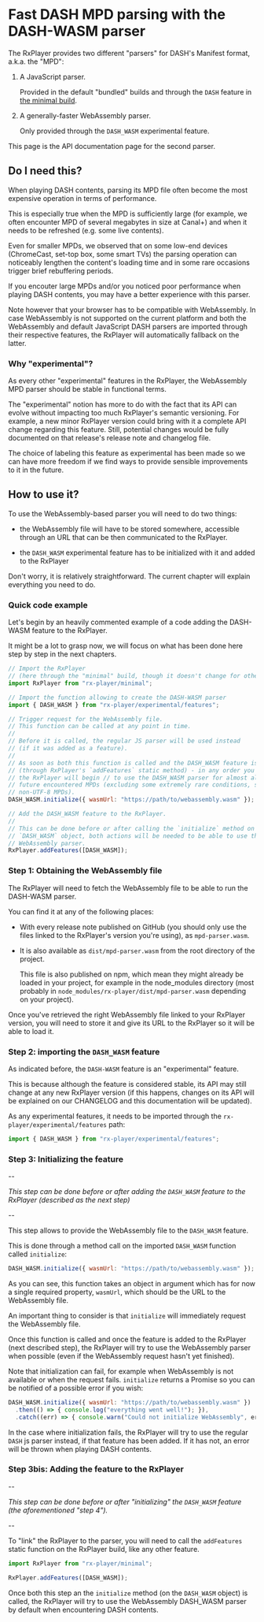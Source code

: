 # Fast DASH MPD parsing with the DASH-WASM parser

The RxPlayer provides two different "parsers" for DASH's Manifest format, a.k.a. the
"MPD":

1. A JavaScript parser.

   Provided in the default "bundled" builds and through the `DASH` feature in
   [the minimal build](../../Getting_Started/Minimal_Player.md).

2. A generally-faster WebAssembly parser.

   Only provided through the `DASH_WASM` experimental feature.

This page is the API documentation page for the second parser.

## Do I need this?

When playing DASH contents, parsing its MPD file often become the most expensive operation
in terms of performance.

This is especially true when the MPD is sufficiently large (for example, we often
encounter MPD of several megabytes in size at Canal+) and when it needs to be refreshed
(e.g. some live contents).

Even for smaller MPDs, we observed that on some low-end devices (ChromeCast, set-top box,
some smart TVs) the parsing operation can noticeably lengthen the content's loading time
and in some rare occasions trigger brief rebuffering periods.

If you encouter large MPDs and/or you noticed poor performance when playing DASH contents,
you may have a better experience with this parser.

Note however that your browser has to be compatible with WebAssembly. In case WebAssembly
is not supported on the current platform and both the WebAssembly and default JavaScript
DASH parsers are imported through their respective features, the RxPlayer will
automatically fallback on the latter.

### Why "experimental"?

As every other "experimental" features in the RxPlayer, the WebAssembly MPD parser should
be stable in functional terms.

The "experimental" notion has more to do with the fact that its API can evolve without
impacting too much RxPlayer's semantic versioning. For example, a new minor RxPlayer
version could bring with it a complete API change regarding this feature. Still, potential
changes would be fully documented on that release's release note and changelog file.

The choice of labeling this feature as experimental has been made so we can have more
freedom if we find ways to provide sensible improvements to it in the future.

## How to use it?

To use the WebAssembly-based parser you will need to do two things:

- the WebAssembly file will have to be stored somewhere, accessible through an URL that
  can be then communicated to the RxPlayer.

- the `DASH_WASM` experimental feature has to be initialized with it and added to the
  RxPlayer

Don't worry, it is relatively straightforward. The current chapter will explain everything
you need to do.

### Quick code example

Let's begin by an heavily commented example of a code adding the DASH-WASM feature to the
RxPlayer.

It might be a lot to grasp now, we will focus on what has been done here step by step in
the next chapters.

```js
// Import the RxPlayer
// (here through the "minimal" build, though it doesn't change for other builds)
import RxPlayer from "rx-player/minimal";

// Import the function allowing to create the DASH-WASM parser
import { DASH_WASM } from "rx-player/experimental/features";

// Trigger request for the WebAssembly file.
// This function can be called at any point in time.
//
// Before it is called, the regular JS parser will be used instead
// (if it was added as a feature).
//
// As soon as both this function is called and the DASH_WASM feature is added
// (through RxPlayer's `addFeatures` static method) - in any order you wish -
// the RxPlayer will begin // to use the DASH_WASM parser for almost all
// future encountered MPDs (excluding some extremely rare conditions, such as
// non-UTF-8 MPDs).
DASH_WASM.initialize({ wasmUrl: "https://path/to/webassembly.wasm" });

// Add the DASH_WASM feature to the RxPlayer.
//
// This can be done before or after calling the `initialize` method on the
// `DASH_WASM` object, both actions will be needed to be able to use the
// WebAssembly parser.
RxPlayer.addFeatures([DASH_WASM]);
```

### Step 1: Obtaining the WebAssembly file

The RxPlayer will need to fetch the WebAssembly file to be able to run the DASH-WASM
parser.

You can find it at any of the following places:

- With every release note published on GitHub (you should only use the files linked to the
  RxPlayer's version you're using), as `mpd-parser.wasm`.

- It is also available as `dist/mpd-parser.wasm` from the root directory of the project.

  This file is also published on npm, which mean they might already be loaded in your
  project, for example in the node_modules directory (most probably in
  `node_modules/rx-player/dist/mpd-parser.wasm` depending on your project).

Once you've retrieved the right WebAssembly file linked to your RxPlayer version, you will
need to store it and give its URL to the RxPlayer so it will be able to load it.

### Step 2: importing the `DASH_WASM` feature

As indicated before, the `DASH-WASM` feature is an "experimental" feature.

This is because although the feature is considered stable, its API may still change at any
new RxPlayer version (if this happens, changes on its API will be explained on our
CHANGELOG and this documentation will be updated).

As any experimental features, it needs to be imported through the
`rx-player/experimental/features` path:

```js
import { DASH_WASM } from "rx-player/experimental/features";
```

### Step 3: Initializing the feature

--

_This step can be done before or after adding the `DASH_WASM` feature to the RxPlayer
(described as the next step)_

--

This step allows to provide the WebAssembly file to the `DASH_WASM` feature.

This is done through a method call on the imported `DASH_WASM` function called
`initialize`:

```js
DASH_WASM.initialize({ wasmUrl: "https://path/to/webassembly.wasm" });
```

As you can see, this function takes an object in argument which has for now a single
required property, `wasmUrl`, which should be the URL to the WebAssembly file.

An important thing to consider is that `initialize` will immediately request the
WebAssembly file.

Once this function is called and once the feature is added to the RxPlayer (next described
step), the RxPlayer will try to use the WebAssembly parser when possible (even if the
WebAssembly request hasn't yet finished).

Note that initialization can fail, for example when WebAssembly is not available or when
the request fails. `initialize` returns a Promise so you can be notified of a possible
error if you wish:

```js
DASH_WASM.initialize({ wasmUrl: "https://path/to/webassembly.wasm" })
  .then(() => { console.log("everything went well!"); }),
  .catch((err) => { console.warn("Could not initialize WebAssembly", err); });
```

In the case where initialization fails, the RxPlayer will try to use the regular `DASH` js
parser instead, if that feature has been added. If it has not, an error will be thrown
when playing DASH contents.

### Step 3bis: Adding the feature to the RxPlayer

--

_This step can be done before or after "initializing" the `DASH_WASM` feature (the
aforementioned "step 4")._

--

To "link" the RxPlayer to the parser, you will need to call the `addFeatures` static
function on the RxPlayer build, like any other feature.

```js
import RxPlayer from "rx-player/minimal";

RxPlayer.addFeatures([DASH_WASM]);
```

Once both this step an the `initialize` method (on the `DASH_WASM` object) is called, the
RxPlayer will try to use the WebAssembly DASH_WASM parser by default when encountering
DASH contents.
